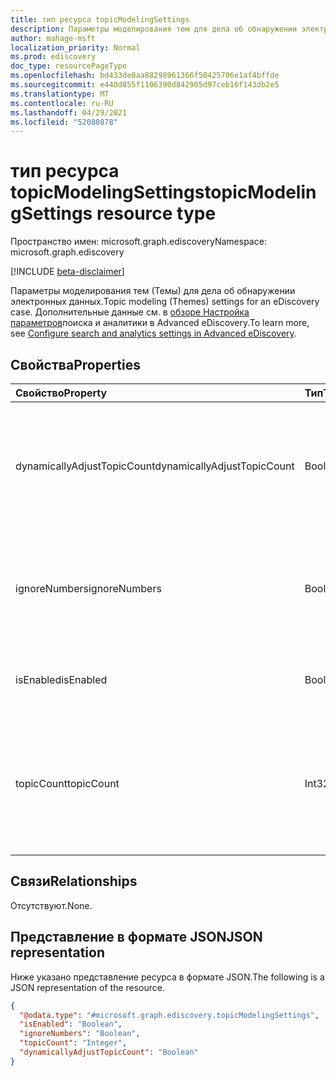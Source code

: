 ```yaml
---
title: тип ресурса topicModelingSettings
description: Параметры моделирования тем для дела об обнаружении электронных данных
author: mahage-msft
localization_priority: Normal
ms.prod: ediscovery
doc_type: resourcePageType
ms.openlocfilehash: bd433de0aa88298961366f50425706e1af4bffde
ms.sourcegitcommit: e440d855f1106390d842905d97ceb16f143db2e5
ms.translationtype: MT
ms.contentlocale: ru-RU
ms.lasthandoff: 04/29/2021
ms.locfileid: "52080878"
---
```

# <a name="topicmodelingsettings-resource-type"></a><span data-ttu-id="fe68a-103">тип ресурса topicModelingSettings</span><span class="sxs-lookup"><span data-stu-id="fe68a-103">topicModelingSettings resource type</span></span>

<span data-ttu-id="fe68a-104">Пространство имен: microsoft.graph.ediscovery</span><span class="sxs-lookup"><span data-stu-id="fe68a-104">Namespace: microsoft.graph.ediscovery</span></span>

[!INCLUDE [beta-disclaimer](../../includes/beta-disclaimer.md)]

<span data-ttu-id="fe68a-105">Параметры моделирования тем (Темы) для дела об обнаружении электронных данных.</span><span class="sxs-lookup"><span data-stu-id="fe68a-105">Topic modeling (Themes) settings for an eDiscovery case.</span></span> <span data-ttu-id="fe68a-106">Дополнительные данные см. в [обзоре Настройка параметров](/microsoft-365/compliance/configure-search-and-analytics-settings-in-advanced-ediscovery)поиска и аналитики в Advanced eDiscovery.</span><span class="sxs-lookup"><span data-stu-id="fe68a-106">To learn more, see [Configure search and analytics settings in Advanced eDiscovery](/microsoft-365/compliance/configure-search-and-analytics-settings-in-advanced-ediscovery).</span></span>

## <a name="properties"></a><span data-ttu-id="fe68a-107">Свойства</span><span class="sxs-lookup"><span data-stu-id="fe68a-107">Properties</span></span>

|<span data-ttu-id="fe68a-108">Свойство</span><span class="sxs-lookup"><span data-stu-id="fe68a-108">Property</span></span>|<span data-ttu-id="fe68a-109">Тип</span><span class="sxs-lookup"><span data-stu-id="fe68a-109">Type</span></span>|<span data-ttu-id="fe68a-110">Описание</span><span class="sxs-lookup"><span data-stu-id="fe68a-110">Description</span></span>|
|:---|:---|:---|
|<span data-ttu-id="fe68a-111">dynamicallyAdjustTopicCount</span><span class="sxs-lookup"><span data-stu-id="fe68a-111">dynamicallyAdjustTopicCount</span></span>|<span data-ttu-id="fe68a-112">Boolean</span><span class="sxs-lookup"><span data-stu-id="fe68a-112">Boolean</span></span>|<span data-ttu-id="fe68a-113">Дополнительные дополнительные вопросы см. в [см. встраив максимальное количество тем динамически.](/microsoft-365/compliance/configure-search-and-analytics-settings-in-advanced-ediscovery#themes)</span><span class="sxs-lookup"><span data-stu-id="fe68a-113">To learn more, see [Adjust maximum number of themes dynamically](/microsoft-365/compliance/configure-search-and-analytics-settings-in-advanced-ediscovery#themes).</span></span>|
|<span data-ttu-id="fe68a-114">ignoreNumbers</span><span class="sxs-lookup"><span data-stu-id="fe68a-114">ignoreNumbers</span></span>|<span data-ttu-id="fe68a-115">Boolean</span><span class="sxs-lookup"><span data-stu-id="fe68a-115">Boolean</span></span>|<span data-ttu-id="fe68a-116">Дополнительные данные см. в [дополнительных подробной информации о включаем числа в темы.](/microsoft-365/compliance/configure-search-and-analytics-settings-in-advanced-ediscovery#themes)</span><span class="sxs-lookup"><span data-stu-id="fe68a-116">To learn more, see [Include numbers in themes](/microsoft-365/compliance/configure-search-and-analytics-settings-in-advanced-ediscovery#themes).</span></span>|
|<span data-ttu-id="fe68a-117">isEnabled</span><span class="sxs-lookup"><span data-stu-id="fe68a-117">isEnabled</span></span>|<span data-ttu-id="fe68a-118">Boolean</span><span class="sxs-lookup"><span data-stu-id="fe68a-118">Boolean</span></span>|<span data-ttu-id="fe68a-119">Указывает, включены ли темы для дела.</span><span class="sxs-lookup"><span data-stu-id="fe68a-119">Indicates whether themes is enabled for the case.</span></span>|
|<span data-ttu-id="fe68a-120">topicCount</span><span class="sxs-lookup"><span data-stu-id="fe68a-120">topicCount</span></span>|<span data-ttu-id="fe68a-121">Int32</span><span class="sxs-lookup"><span data-stu-id="fe68a-121">Int32</span></span>|<span data-ttu-id="fe68a-122">Дополнительные дополнительные вопросы см. в дополнительных подробной информации о [максимальном количестве тем.](/microsoft-365/compliance/configure-search-and-analytics-settings-in-advanced-ediscovery#themes)</span><span class="sxs-lookup"><span data-stu-id="fe68a-122">To learn more, see [Maximum number of themes](/microsoft-365/compliance/configure-search-and-analytics-settings-in-advanced-ediscovery#themes).</span></span>|

## <a name="relationships"></a><span data-ttu-id="fe68a-123">Связи</span><span class="sxs-lookup"><span data-stu-id="fe68a-123">Relationships</span></span>

<span data-ttu-id="fe68a-124">Отсутствуют.</span><span class="sxs-lookup"><span data-stu-id="fe68a-124">None.</span></span>

## <a name="json-representation"></a><span data-ttu-id="fe68a-125">Представление в формате JSON</span><span class="sxs-lookup"><span data-stu-id="fe68a-125">JSON representation</span></span>

<span data-ttu-id="fe68a-126">Ниже указано представление ресурса в формате JSON.</span><span class="sxs-lookup"><span data-stu-id="fe68a-126">The following is a JSON representation of the resource.</span></span>
<!-- {
  "blockType": "resource",
  "@odata.type": "microsoft.graph.ediscovery.topicModelingSettings"
}
-->

``` json
{
  "@odata.type": "#microsoft.graph.ediscovery.topicModelingSettings",
  "isEnabled": "Boolean",
  "ignoreNumbers": "Boolean",
  "topicCount": "Integer",
  "dynamicallyAdjustTopicCount": "Boolean"
}
```
